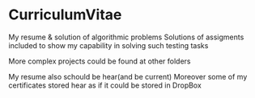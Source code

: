 # CurriculumVitae
My resume & solution of algorithmic problems
Solutions of assigments included to show my capability in solving such testing tasks 

More complex projects could be found at other folders 

My resume also schould be hear(and be current) 
Moreover some of my certificates stored hear as if it could be stored in DropBox
